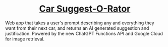 <a href="https://car-suggestorator.vercel.app">
  <h1 align="center">Car Suggest-O-Rator</h1>
</a>

Web app that takes a user's prompt describing any and everything they want from their next car, and returns an AI generated suggestion and justification. Powered by the new ChatGPT Functions API and Google Cloud for image retrieval.
